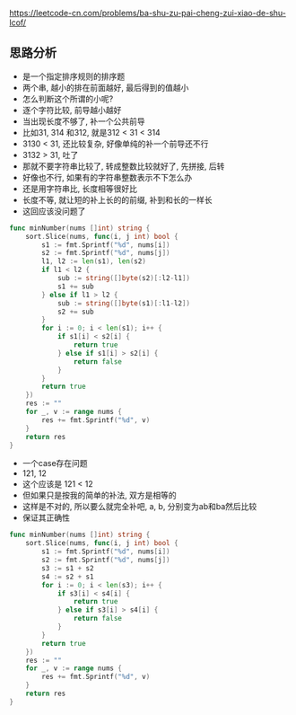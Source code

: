 https://leetcode-cn.com/problems/ba-shu-zu-pai-cheng-zui-xiao-de-shu-lcof/

## 思路分析
- 是一个指定排序规则的排序题
- 两个串, 越小的排在前面越好, 最后得到的值越小
- 怎么判断这个所谓的小呢?
- 逐个字符比较, 前导越小越好
- 当出现长度不够了, 补一个公共前导
- 比如31, 314 和312, 就是312 < 31 < 314
- 3130 < 31, 还比较复杂, 好像单纯的补一个前导还不行
- 3132 > 31, 吐了
- 那就不要字符串比较了, 转成整数比较就好了, 先拼接, 后转
- 好像也不行, 如果有的字符串整数表示不下怎么办
- 还是用字符串比, 长度相等很好比
- 长度不等, 就让短的补上长的的前缀, 补到和长的一样长
- 这回应该没问题了
```go
func minNumber(nums []int) string {
    sort.Slice(nums, func(i, j int) bool {
        s1 := fmt.Sprintf("%d", nums[i])
        s2 := fmt.Sprintf("%d", nums[j])
        l1, l2 := len(s1), len(s2)
        if l1 < l2 {
            sub := string([]byte(s2)[:l2-l1])
            s1 += sub
        } else if l1 > l2 {
            sub := string([]byte(s1)[:l1-l2])
            s2 += sub
        }
        for i := 0; i < len(s1); i++ {
            if s1[i] < s2[i] {
                return true
            } else if s1[i] > s2[i] {
                return false
            }
        }
        return true
    })
    res := ""
    for _, v := range nums {
        res += fmt.Sprintf("%d", v)
    }
    return res
}
```
- 一个case存在问题
- 121, 12
- 这个应该是 121 < 12
- 但如果只是按我的简单的补法, 双方是相等的
- 这样是不对的, 所以要么就完全补吧, a, b, 分别变为ab和ba然后比较
- 保证其正确性
```go
func minNumber(nums []int) string {
    sort.Slice(nums, func(i, j int) bool {
        s1 := fmt.Sprintf("%d", nums[i])
        s2 := fmt.Sprintf("%d", nums[j])
        s3 := s1 + s2
        s4 := s2 + s1
        for i := 0; i < len(s3); i++ {
            if s3[i] < s4[i] {
                return true
            } else if s3[i] > s4[i] {
                return false
            }
        }
        return true
    })
    res := ""
    for _, v := range nums {
        res += fmt.Sprintf("%d", v)
    }
    return res
}
```